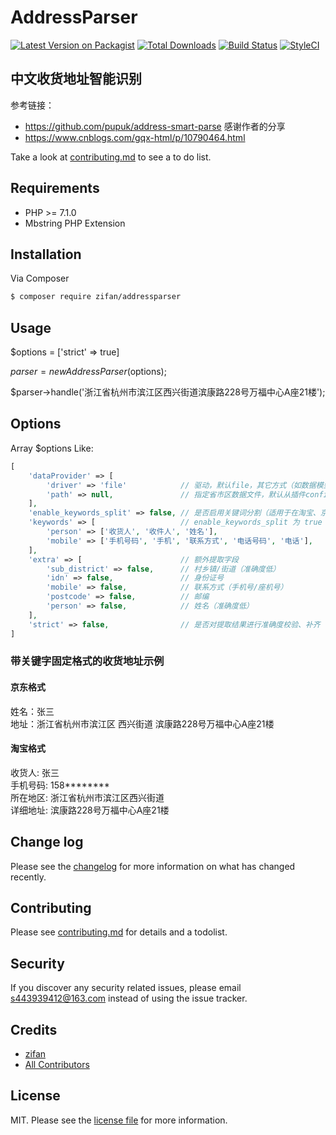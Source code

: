 # AddressParser

[![Latest Version on Packagist][ico-version]][link-packagist]
[![Total Downloads][ico-downloads]][link-downloads]
[![Build Status][ico-travis]][link-travis]
[![StyleCI][ico-styleci]][link-styleci]

## 中文收货地址智能识别
参考链接：
* https://github.com/pupuk/address-smart-parse 感谢作者的分享
* https://www.cnblogs.com/gqx-html/p/10790464.html

Take a look at [contributing.md](contributing.md) to see a to do list.

Requirements
------------
 - PHP >= 7.1.0
 - Mbstring PHP Extension

## Installation

Via Composer

``` bash
$ composer require zifan/addressparser
```

## Usage

$options = ['strict' => true]

$parser = new AddressParser($options);

$parser->handle('浙江省杭州市滨江区西兴街道滨康路228号万福中心A座21楼');

## Options 
Array $options Like: 
``` PHP
[
    'dataProvider' => [
        'driver' => 'file'            // 驱动，默认file，其它方式（如数据模型）可自行扩展
        'path' => null,               // 指定省市区数据文件，默认从插件config文件夹中读取
    ],
    'enable_keywords_split' => false, // 是否启用关键词分割（适用于在淘宝、京东App上复制收货地址时开启，固定格式，拼多多不带关键字只是格式固定）
    'keywords' => [                   // enable_keywords_split 为 true 时才生效
        'person' => ['收货人', '收件人', '姓名'],
        'mobile' => ['手机号码', '手机', '联系方式', '电话号码', '电话'],
    ],
    'extra' => [                      // 额外提取字段
        'sub_district' => false,      // 村乡镇/街道（准确度低）
        'idn' => false,               // 身份证号
        'mobile' => false,            // 联系方式（手机号/座机号）
        'postcode' => false,          // 邮编
        'person' => false,            // 姓名（准确度低）
    ],
    'strict' => false,                // 是否对提取结果进行准确度校验、补齐
]
```

### 带关键字固定格式的收货地址示例
#### 京东格式
姓名：张三<br>
地址：浙江省杭州市滨江区 西兴街道 滨康路228号万福中心A座21楼

#### 淘宝格式
收货人: 张三<br>
手机号码: 158********<br>
所在地区: 浙江省杭州市滨江区西兴街道<br>
详细地址: 滨康路228号万福中心A座21楼

## Change log

Please see the [changelog](changelog.md) for more information on what has changed recently.

## Contributing

Please see [contributing.md](contributing.md) for details and a todolist.

## Security

If you discover any security related issues, please email s443939412@163.com instead of using the issue tracker.

## Credits

- [zifan][link-author]
- [All Contributors][link-contributors]

## License

MIT. Please see the [license file](license.md) for more information.

[ico-version]: https://img.shields.io/packagist/v/zifan/addressparser.svg?style=flat-square
[ico-downloads]: https://img.shields.io/packagist/dt/zifan/addressparser.svg?style=flat-square
[ico-travis]: https://img.shields.io/travis/zifan/addressparser/master.svg?style=flat-square
[ico-styleci]: https://styleci.io/repos/12345678/shield

[link-packagist]: https://packagist.org/packages/zifan/addressparser
[link-downloads]: https://packagist.org/packages/zifan/addressparser
[link-travis]: https://travis-ci.org/zifan/addressparser
[link-styleci]: https://styleci.io/repos/12345678
[link-author]: https://github.com/a443939412
[link-contributors]: ../../contributors
